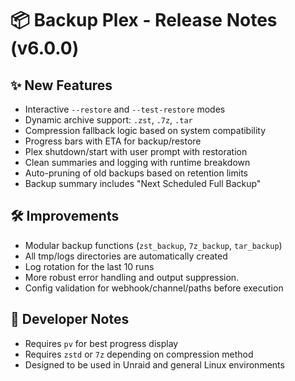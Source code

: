 # 📦 Backup Plex - Release Notes (v6.0.0)

## ✨ New Features
- Interactive `--restore` and `--test-restore` modes
- Dynamic archive support: `.zst`, `.7z`, `.tar`
- Compression fallback logic based on system compatibility
- Progress bars with ETA for backup/restore
- Plex shutdown/start with user prompt with restoration
- Clean summaries and logging with runtime breakdown
- Auto-pruning of old backups based on retention limits
- Backup summary includes "Next Scheduled Full Backup"

## 🛠 Improvements
- Modular backup functions (`zst_backup`, `7z_backup`, `tar_backup`)
- All tmp/logs directories are automatically created
- Log rotation for the last 10 runs
- More robust error handling and output suppression.
- Config validation for webhook/channel/paths before execution

## 🔧 Developer Notes
- Requires `pv` for best progress display
- Requires `zstd` or `7z` depending on compression method
- Designed to be used in Unraid and general Linux environments